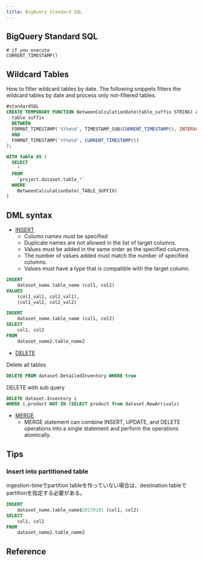 ```yaml
---
title: BigQuery Standard SQL
---
```


## BigQuery Standard SQL


```
# if you execute 
CURRENT_TIMESTAMP()
```

## Wildcard Tables
How to filter wildcard tables by date.
The following snippets filters the wildcard tables by date and process only not-filtered tables.

```sql
#standardSQL
CREATE TEMPORARY FUNCTION BetweenCalculationDate(table_suffix STRING) AS (
  table_suffix
  BETWEEN
  FORMAT_TIMESTAMP('%Y%m%d', TIMESTAMP_SUB(CURRENT_TIMESTAMP(), INTERVAL 24 HOUR))
  AND
  FORMAT_TIMESTAMP('%Y%m%d', CURRENT_TIMESTAMP())
);

WITH table AS (
  SELECT
    *
  FROM
    `project.dataset.table_*`
  WHERE
    BetweenCalculationDate(_TABLE_SUFFIX)
)

```

## DML syntax
* [INSERT](https://cloud.google.com/bigquery/docs/reference/standard-sql/dml-syntax#insert_statement)
    * Column names must be specified
    * Duplicate names are not allowed in the list of target columns.
    * Values must be added in the same order as the specified columns.
    * The number of values added must match the number of specified columns.
    * Values must have a type that is compatible with the target column.

```sql
INSERT
    dataset_name.table_name (col1, col2)
VALUES
    (col1_val1, col2_val1),
    (col1_val2, col2_val2)
```

```sql
INSERT
    dataset_name.table_name (col1, col2)
SELECT
    col1, col2
FROM
    dataset_name2.table_name2
```

* [DELETE](https://cloud.google.com/bigquery/docs/reference/standard-sql/dml-syntax#delete_statement)

Delete all tables

```sql
DELETE FROM dataset.DetailedInventory WHERE true
```

DELETE with sub query

```sql
DELETE dataset.Inventory i
WHERE i.product NOT IN (SELECT product from dataset.NewArrivals)
```

* [MERGE](https://cloud.google.com/bigquery/docs/reference/standard-sql/dml-syntax#merge_statement)
    * MERGE statement can combine INSERT, UPDATE, and DELETE operations into a single statement and perform the operations atomically.



## Tips

### Insert into partitioned table
ingestion-timeでpartition tableを作っていない場合は、destination tableでpartitionを指定する必要がある。

```sql
INSERT
    dataset_name.table_name$20170101 (col1, col2)
SELECT
    col1, col2
FROM
    dataset_name2.table_name2
```



## Reference
